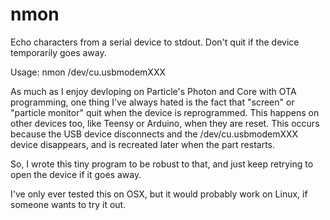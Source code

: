 # nmon
Echo characters from a serial device to stdout. Don't quit if the device temporarily goes away.

Usage: nmon /dev/cu.usbmodemXXX

As much as I enjoy devloping on Particle's Photon and Core with OTA programming, one thing I've always hated is the fact that "screen" or "particle monitor" quit when the device is reprogrammed. This happens on other devices too, like Teensy or Arduino, when they are reset. This occurs because the USB device disconnects and the /dev/cu.usbmodemXXX device disappears, and is recreated later when the part restarts.

So, I wrote this tiny program to be robust to that, and just keep retrying to open the device if it goes away.

I've only ever tested this on OSX, but it would probably work on Linux, if someone wants to try it out.
